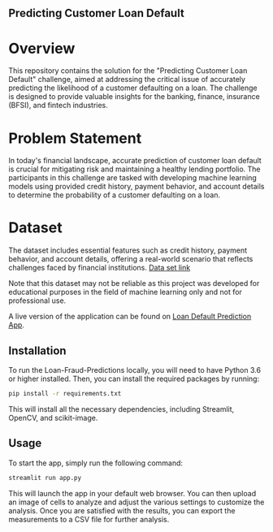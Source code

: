 ## Predicting Customer Loan Default

# Overview
This repository contains the solution for the "Predicting Customer Loan Default" challenge, aimed at addressing the critical issue of accurately predicting the likelihood of a customer defaulting on a loan. The challenge is designed to provide valuable insights for the banking, finance, insurance (BFSI), and fintech industries.

# Problem Statement
In today's financial landscape, accurate prediction of customer loan default is crucial for mitigating risk and maintaining a healthy lending portfolio. The participants in this challenge are tasked with developing machine learning models using provided credit history, payment behavior, and account details to determine the probability of a customer defaulting on a loan.

# Dataset
The dataset includes essential features such as credit history, payment behavior, and account details, offering a real-world scenario that reflects challenges faced by financial institutions. [Data set link](https://machinehack.com/hackathons/analytics_olympiad_2023/data)

Note that this dataset may not be reliable as this project was developed for educational purposes in the field of machine learning only and not for professional use.

A live version of the application can be found on [Loan Default Prediction App](https://loan-fraud-predictionsgit-5n9r7dce6xrrbauxgkpqna.streamlit.app/). 

## Installation

To run the Loan-Fraud-Predictions locally, you will need to have Python 3.6 or higher installed. Then, you can install the required packages by running:

```bash
pip install -r requirements.txt
```

This will install all the necessary dependencies, including Streamlit, OpenCV, and scikit-image.

## Usage
To start the app, simply run the following command:

```bash
streamlit run app.py
```

This will launch the app in your default web browser. You can then upload an image of cells to analyze and adjust the various settings to customize the analysis. Once you are satisfied with the results, you can export the measurements to a CSV file for further analysis.
